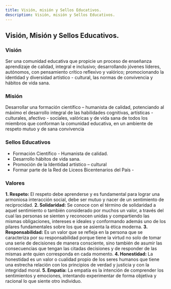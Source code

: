 ```yaml
---
title: Visión, misión y Sellos Educativos.
description: Visión, misión y Sellos Educativos.
---
```

## Visión, Misión y Sellos Educativos.
### Visión
Ser una comunidad educativa que propicie un proceso de enseñanza aprendizaje de calidad, integral e inclusivo; desarrollando jóvenes líderes, autónomos, con pensamiento crítico reflexivo y valórico; promocionando la identidad y diversidad artístico - cultural, las normas de convivencia y hábitos de vida sana.
### Misión
Desarrollar una formación científico – humanista de calidad, potenciando al máximo el desarrollo integral de las habilidades cognitivas, artísticas - culturales, afectivo - sociales, valóricas y de vida sana de todos los miembros que conforman la comunidad educativa, en un ambiente de respeto mutuo y de sana convivencia 
### Sellos Educativos 
- Formación Científico - Humanista de calidad.
- Desarrollo hábitos de vida sana. 
- Promoción de la Identidad artístico – cultural 
- Formar parte de la Red de Liceos Bicentenarios del País - 
### Valores
**1. Respeto:** El respeto debe aprenderse y es fundamental para lograr una armoniosa interacción social, debe ser mutuo y nacer de un sentimiento de reciprocidad. 
**2. Solidaridad:** Se conoce con el término de solidaridad a aquel sentimiento o también considerado por muchos un valor, a través del cual las personas se sienten y reconocen unidas y compartiendo las mismas obligaciones, intereses e ideales y conformando además uno de los pilares fundamentales sobre los que se asienta la ética moderna. 
**3. Responsabilidad:** Es un valor que se refleja en la persona que se caracteriza por su responsabilidad porque tiene la virtud no solo de tomar una serie de decisiones de manera consciente, sino también de asumir las consecuencias que tengan las citadas decisiones y de responder de las mismas ante quien corresponda en cada momento. 
**4. Honestidad:** La honestidad es un valor o cualidad propio de los seres humanos que tiene una estrecha relación con los principios de verdad y justicia y con la integridad moral. 
**5. Empatía:** La empatía es la intención de comprender los sentimientos y emociones, intentando experimentar de forma objetiva y racional lo que siente otro individuo.